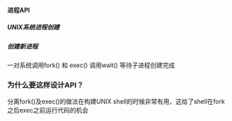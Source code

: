 #### 进程API

##### UNIX系统进程创建
#####  创建新进程

一对系统调用fork() 和 exec()
调用wait() 等待子进程创建完成

### 为什么要这样设计API？
分离fork()及exec()的做法在构建UNIX shell的时候非常有用，这给了shell在fork之后exec之前运行代码的机会
